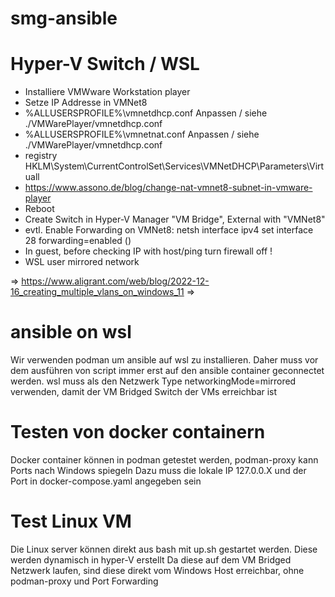 # smg-ansible

# Hyper-V Switch / WSL

- Installiere VMWware Workstation player
- Setze IP Addresse in VMNet8
- %ALLUSERSPROFILE%\vmnetdhcp.conf  Anpassen / siehe ./VMWarePlayer/vmnetdhcp.conf
- %ALLUSERSPROFILE%\vmnetnat.conf  Anpassen / siehe ./VMWarePlayer/vmnetdhcp.conf
- registry HKLM\System\CurrentControlSet\Services\VMNetDHCP\Parameters\Virtuall
- https://www.assono.de/blog/change-nat-vmnet8-subnet-in-vmware-player
- Reboot
- Create Switch in Hyper-V Manager "VM Bridge", External with "VMNet8"
- evtl. Enable Forwarding on VMNet8: netsh interface ipv4 set interface 28 forwarding=enabled ()
- In guest, before checking IP with host/ping turn firewall off !
- WSL user mirrored network

=> https://www.aligrant.com/web/blog/2022-12-16_creating_multiple_vlans_on_windows_11
=> 

# ansible on wsl
Wir verwenden podman um ansible auf wsl zu installieren.
Daher muss vor dem ausführen von script immer erst auf den ansible container geconnectet werden.
wsl muss als den Netzwerk Type networkingMode=mirrored verwenden, damit der VM Bridged Switch der VMs erreichbar ist 

# Testen von docker containern
Docker container können in podman getestet werden, podman-proxy kann Ports nach Windows spiegeln
Dazu muss die lokale IP 127.0.0.X und der Port in docker-compose.yaml angegeben sein

# Test Linux VM
Die Linux server können direkt aus bash mit up.sh gestartet werden.
Diese werden dynamisch in hyper-V erstellt
Da diese auf dem VM Bridged Netzwerk laufen, sind diese direkt vom Windows Host erreichbar, ohne podman-proxy und Port Forwarding